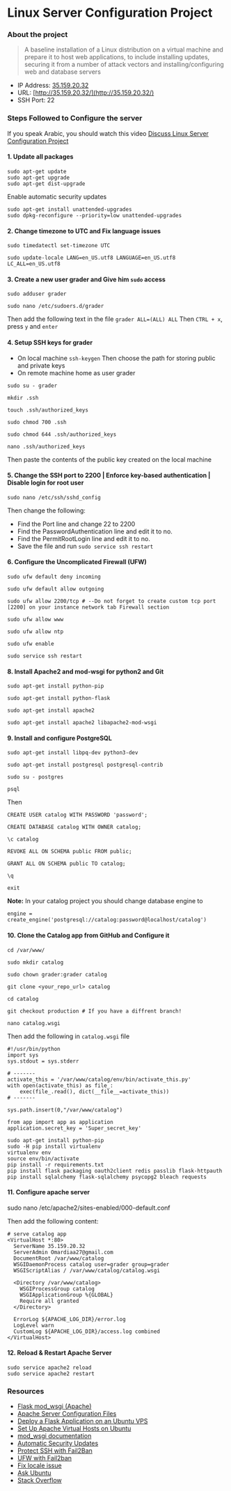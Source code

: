 # Linux Server Configuration Project

### About the project
> A baseline installation of a Linux distribution on a virtual machine and prepare it to host web applications, to include installing updates, securing it from a number of attack vectors and installing/configuring web and database servers


* IP Address: [35.159.20.32]()
* URL: [http://35.159.20.32/](http://35.159.20.32/)
* SSH Port: 22


### Steps Followed to Configure the server
If you speak Arabic, you should watch this video [Discuss Linux Server Configuration Project](https://youtu.be/v9VvJvTyuH0)
#### 1. Update all packages
```
sudo apt-get update
sudo apt-get upgrade
sudo apt-get dist-upgrade
```
Enable automatic security updates
```
sudo apt-get install unattended-upgrades
sudo dpkg-reconfigure --priority=low unattended-upgrades
```

#### 2. Change timezone to UTC and Fix language issues 
```
sudo timedatectl set-timezone UTC

sudo update-locale LANG=en_US.utf8 LANGUAGE=en_US.utf8 LC_ALL=en_US.utf8

```

#### 3. Create a new user grader and Give him `sudo` access
```
sudo adduser grader

sudo nano /etc/sudoers.d/grader 
```
Then add the following text in the file `grader ALL=(ALL) ALL` 
Then `CTRL + x`, press `y` and `enter`

#### 4. Setup SSH keys for grader
* On local machine 
`ssh-keygen`
Then choose the path for storing public and private keys
* On remote machine home as user grader
```
sudo su - grader

mkdir .ssh

touch .ssh/authorized_keys 

sudo chmod 700 .ssh

sudo chmod 644 .ssh/authorized_keys 

nano .ssh/authorized_keys 
```
Then paste the contents of the public key created on the local machine

#### 5. Change the SSH port to 2200 | Enforce key-based authentication | Disable login for root user
```
sudo nano /etc/ssh/sshd_config
```
Then change the following:
* Find the Port line and change 22 to 2200
* Find the PasswordAuthentication line and edit it to no.
* Find the PermitRootLogin line and edit it to no.
* Save the file and run `sudo service ssh restart`

#### 6. Configure the Uncomplicated Firewall (UFW)
```
sudo ufw default deny incoming

sudo ufw default allow outgoing

sudo ufw allow 2200/tcp # --Do not forget to create custom tcp port [2200] on your instance network tab Firewall section 

sudo ufw allow www

sudo ufw allow ntp

sudo ufw enable

sudo service ssh restart
```

#### 8. Install Apache2 and mod-wsgi for python2 and Git
```
sudo apt-get install python-pip

sudo apt-get install python-flask

sudo apt-get install apache2

sudo apt-get install apache2 libapache2-mod-wsgi
```

#### 9. Install and configure PostgreSQL
```
sudo apt-get install libpq-dev python3-dev

sudo apt-get install postgresql postgresql-contrib

sudo su - postgres

psql
```
Then
```
CREATE USER catalog WITH PASSWORD 'password';

CREATE DATABASE catalog WITH OWNER catalog;

\c catalog

REVOKE ALL ON SCHEMA public FROM public;

GRANT ALL ON SCHEMA public TO catalog;

\q

exit
```
**Note:** In your catalog project you should change database engine to
```
engine = create_engine('postgresql://catalog:password@localhost/catalog')
```

#### 10. Clone the Catalog app from GitHub and Configure it
```
cd /var/www/

sudo mkdir catalog

sudo chown grader:grader catalog

git clone <your_repo_url> catalog

cd catalog

git checkout production # If you have a diffrent branch!

nano catalog.wsgi
```
Then add the following in `catalog.wsgi` file
```
#!/usr/bin/python
import sys
sys.stdout = sys.stderr

# -------
activate_this = '/var/www/catalog/env/bin/activate_this.py'
with open(activate_this) as file_:
    exec(file_.read(), dict(__file__=activate_this))
# -------

sys.path.insert(0,"/var/www/catalog")

from app import app as application
application.secret_key = 'Super_secret_key'
```
```
sudo apt-get install python-pip
sudo -H pip install virtualenv
virtualenv env
source env/bin/activate
pip install -r requirements.txt
pip install flask packaging oauth2client redis passlib flask-httpauth
pip install sqlalchemy flask-sqlalchemy psycopg2 bleach requests
```



#### 11. Configure apache server

sudo nano /etc/apache2/sites-enabled/000-default.conf

Then add the following content:
```
# serve catalog app
<VirtualHost *:80>
  ServerName 35.159.20.32 
  ServerAdmin Omardiaa27@gmail.com
  DocumentRoot /var/www/catalog
  WSGIDaemonProcess catalog user=grader group=grader
  WSGIScriptAlias / /var/www/catalog/catalog.wsgi

  <Directory /var/www/catalog>
    WSGIProcessGroup catalog
    WSGIApplicationGroup %{GLOBAL}
    Require all granted
  </Directory>

  ErrorLog ${APACHE_LOG_DIR}/error.log
  LogLevel warn
  CustomLog ${APACHE_LOG_DIR}/access.log combined
</VirtualHost>
```

#### 12. Reload & Restart Apache Server
```
sudo service apache2 reload
sudo service apache2 restart
```


### Resources
* [Flask mod_wsgi (Apache)](http://flask.pocoo.org/docs/0.12/deploying/mod_wsgi/)
* [Apache Server Configuration Files](https://httpd.apache.org/docs/current/configuring.html)
* [Deploy a Flask Application on an Ubuntu VPS](https://www.digitalocean.com/community/tutorials/how-to-deploy-a-flask-application-on-an-ubuntu-vps)
* [Set Up Apache Virtual Hosts on Ubuntu ](https://www.digitalocean.com/community/tutorials/how-to-set-up-apache-virtual-hosts-on-ubuntu-14-04-lts)
* [mod_wsgi documentation](https://modwsgi.readthedocs.io/en/develop/)
* [Automatic Security Updates](https://help.ubuntu.com/community/AutomaticSecurityUpdates#Using_the_.22unattended-upgrades.22_package)
* [Protect SSH with Fail2Ban](https://www.digitalocean.com/community/tutorials/how-to-protect-ssh-with-fail2ban-on-ubuntu-14-04)
* [UFW with Fail2ban](https://askubuntu.com/questions/54771/potential-ufw-and-fail2ban-conflicts)
* [Fix locale issue](https://askubuntu.com/questions/162391/how-do-i-fix-my-locale-issue)
* [Ask Ubuntu](https://askubuntu.com/)
* [Stack Overflow](https://stackoverflow.com/)
